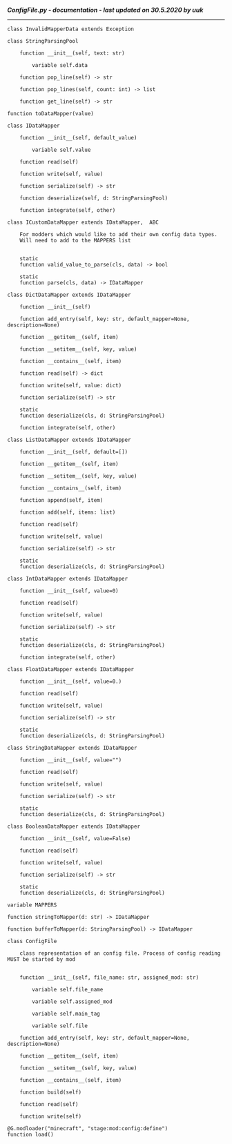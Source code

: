 ***ConfigFile.py - documentation - last updated on 30.5.2020 by uuk***
___

    class InvalidMapperData extends Exception

    class StringParsingPool

        function __init__(self, text: str)

            variable self.data

        function pop_line(self) -> str

        function pop_lines(self, count: int) -> list

        function get_line(self) -> str

    function toDataMapper(value)

    class IDataMapper

        function __init__(self, default_value)

            variable self.value

        function read(self)

        function write(self, value)

        function serialize(self) -> str

        function deserialize(self, d: StringParsingPool)

        function integrate(self, other)

    class ICustomDataMapper extends IDataMapper,  ABC
        
        For modders which would like to add their own config data types.
        Will need to add to the MAPPERS list


        static
        function valid_value_to_parse(cls, data) -> bool

        static
        function parse(cls, data) -> IDataMapper

    class DictDataMapper extends IDataMapper

        function __init__(self)

        function add_entry(self, key: str, default_mapper=None, description=None)

        function __getitem__(self, item)

        function __setitem__(self, key, value)

        function __contains__(self, item)

        function read(self) -> dict

        function write(self, value: dict)

        function serialize(self) -> str

        static
        function deserialize(cls, d: StringParsingPool)

        function integrate(self, other)

    class ListDataMapper extends IDataMapper

        function __init__(self, default=[])

        function __getitem__(self, item)

        function __setitem__(self, key, value)

        function __contains__(self, item)

        function append(self, item)

        function add(self, items: list)

        function read(self)

        function write(self, value)

        function serialize(self) -> str

        static
        function deserialize(cls, d: StringParsingPool)

    class IntDataMapper extends IDataMapper

        function __init__(self, value=0)

        function read(self)

        function write(self, value)

        function serialize(self) -> str

        static
        function deserialize(cls, d: StringParsingPool)

        function integrate(self, other)

    class FloatDataMapper extends IDataMapper

        function __init__(self, value=0.)

        function read(self)

        function write(self, value)

        function serialize(self) -> str

        static
        function deserialize(cls, d: StringParsingPool)

    class StringDataMapper extends IDataMapper

        function __init__(self, value="")

        function read(self)

        function write(self, value)

        function serialize(self) -> str

        static
        function deserialize(cls, d: StringParsingPool)

    class BooleanDataMapper extends IDataMapper

        function __init__(self, value=False)

        function read(self)

        function write(self, value)

        function serialize(self) -> str

        static
        function deserialize(cls, d: StringParsingPool)

    variable MAPPERS

    function stringToMapper(d: str) -> IDataMapper

    function bufferToMapper(d: StringParsingPool) -> IDataMapper

    class ConfigFile
        
        class representation of an config file. Process of config reading MUST be started by mod


        function __init__(self, file_name: str, assigned_mod: str)

            variable self.file_name

            variable self.assigned_mod

            variable self.main_tag

            variable self.file

        function add_entry(self, key: str, default_mapper=None, description=None)

        function __getitem__(self, item)

        function __setitem__(self, key, value)

        function __contains__(self, item)

        function build(self)

        function read(self)

        function write(self)

    @G.modloader("minecraft", "stage:mod:config:define")
    function load()